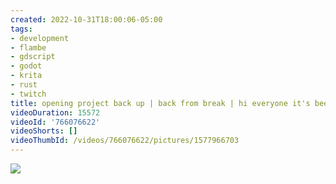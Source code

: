 ```yaml
---
created: 2022-10-31T18:00:06-05:00
tags:
- development
- flambe
- gdscript
- godot
- krita
- rust
- twitch
title: opening project back up | back from break | hi everyone it's been so long
videoDuration: 15572
videoId: '766076622'
videoShorts: []
videoThumbId: /videos/766076622/pictures/1577966703
---
```


![](20221031230006.jpg)
